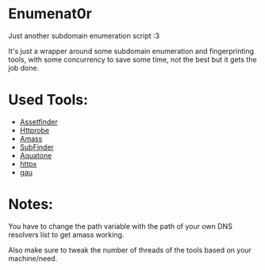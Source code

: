 # Enumenat0r
Just another subdomain enumeration script :3

It's just a wrapper around some subdomain enumeration and fingerprinting tools, with some concurrency to save some time, not the best but it gets the job done.
# Used Tools:
  - [Assetfinder](https://github.com/tomnomnom/assetfinder)
  - [Httprobe](https://github.com/tomnomnom/httprobe)
  - [Amass](https://github.com/OWASP/Amass)
  - [SubFinder](https://github.com/projectdiscovery/subfinder)
  - [Aquatone](https://github.com/michenriksen/aquatone)
  - [httpx](https://github.com/projectdiscovery/httpx)
  - [gau](https://github.com/lc/gau)
# Notes:
  You have to change the path variable with the path of your own DNS resolvers list to get amass working.
  
  Also make sure to tweak the number of threads of the tools based on your machine/need.
